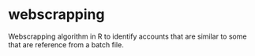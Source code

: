 # webscrapping
Webscrapping algorithm in R to identify accounts that are similar to some that are reference from a batch file.
